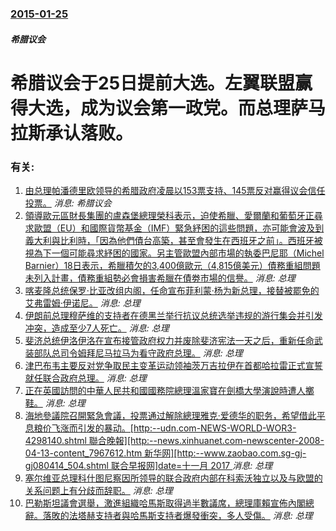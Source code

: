 ### [2015-01-25](/news/2015/01/25/index.md)

##### 希腊议会
#  希腊议会于25日提前大选。左翼联盟赢得大选，成为议会第一政党。而总理萨马拉斯承认落败。




### 有关:

1. [由总理帕潘德里欧领导的希腊政府凌晨以153票支持、145票反对赢得议会信任投票。](/zh/news/2011/11/5/由总理帕潘德里欧领导的希腊政府凌晨以153票支持-145票反对赢得议会信任投票.md) _消息: 希腊议会_
2. [ 領導歐元區財長集團的盧森堡總理榮科表示，迫使希臘、愛爾蘭和葡萄牙正尋求歐盟（EU）和國際貨幣基金（IMF）緊急紓困的這些問題，亦可能會波及到義大利與比利時，「因為他們債台高築，甚至會發生在西班牙之前」。西班牙被視為下一個可能尋求紓困的國家。另主管歐盟內部市場的執委巴尼耶（Michel Barnier）18日表示，希臘積欠的3,400億歐元（4,815億美元）債務重組問題未列入計畫，債務重組勢必會損害希臘在債劵市場的信譽。](/zh/news/2011/06/18/領導歐元區財長集團的盧森堡總理榮科表示-迫使希臘-愛爾蘭和葡萄牙正尋求歐盟-EU-和國際貨幣基金-IMF-緊急紓困的這.md) _消息: 总理_
3. [ 喀麦隆总统保罗·比亚改组内阁，任命宣布菲利蒙·杨为新总理，接替被罷免的艾弗雷姆·伊诺尼。](/zh/news/2009/06/30/喀麦隆总统保罗-比亚改组内阁-任命宣布菲利蒙-杨为新总理-接替被罷免的艾弗雷姆-伊诺尼.md) _消息: 总理_
4. [ 伊朗前总理穆萨维的支持者在德黑兰举行抗议总统选举违规的游行集会并引发冲突，造成至少7人死亡。](/zh/news/2009/06/15/伊朗前总理穆萨维的支持者在德黑兰举行抗议总统选举违规的游行集会并引发冲突-造成至少7人死亡.md) _消息: 总理_
5. [ 斐济总统伊洛伊洛在宣布接管政府权力并废除斐济宪法一天之后，重新任命武装部队总司令姆拜尼马拉马为看守政府总理。](/zh/news/2009/04/11/斐济总统伊洛伊洛在宣布接管政府权力并废除斐济宪法一天之后-重新任命武装部队总司令姆拜尼马拉马为看守政府总理.md) _消息: 总理_
6. [津巴布韦主要反对党争取民主变革运动领袖茨万吉拉伊在首都哈拉雷正式宣誓就任联合政府总理。](/zh/news/2009/02/11/津巴布韦主要反对党争取民主变革运动领袖茨万吉拉伊在首都哈拉雷正式宣誓就任联合政府总理.md) _消息: 总理_
7. [正在英國訪問的中華人民共和國國務院總理溫家寶在劍橋大學演說時遭人擲鞋。](/zh/news/2009/02/2/正在英國訪問的中華人民共和國國務院總理溫家寶在劍橋大學演說時遭人擲鞋.md) _消息: 总理_
8. [ 海地參議院召開緊急會議，投票通过解除總理雅克·爱德华的职务，希望借此平息粮价飞涨而引发的暴动。[http:--udn.com-NEWS-WORLD-WOR3-4298140.shtml 聯合晚報][http:--news.xinhuanet.com-newscenter-2008-04-13-content_7967612.htm 新华网][http:--www.zaobao.com.sg-gj-gj080414_504.shtml 联合早报网]date=十一月 2017 ](/zh/news/2008/04/12/海地參議院召開緊急會議-投票通过解除總理雅克-爱德华的职务-希望借此平息粮价飞涨而引发的暴动-http-udn.md) _消息: 总理_
9. [塞尔维亚总理科什图尼察因所领导的联合政府内部在科索沃独立以及与欧盟的关系问题上有分歧而辞职。](/zh/news/2008/03/8/塞尔维亚总理科什图尼察因所领导的联合政府内部在科索沃独立以及与欧盟的关系问题上有分歧而辞职.md) _消息: 总理_
10. [ 巴勒斯坦議會選舉，激進組織哈馬斯取得過半數議席，總理庫賴宣佈內閣總辭。落敗的法塔赫支持者與哈馬斯支持者爆發衝突，多人受傷。](/zh/news/2006/01/26/巴勒斯坦議會選舉-激進組織哈馬斯取得過半數議席-總理庫賴宣佈內閣總辭-落敗的法塔赫支持者與哈馬斯支持者爆發衝突-多人受.md) _消息: 总理_
